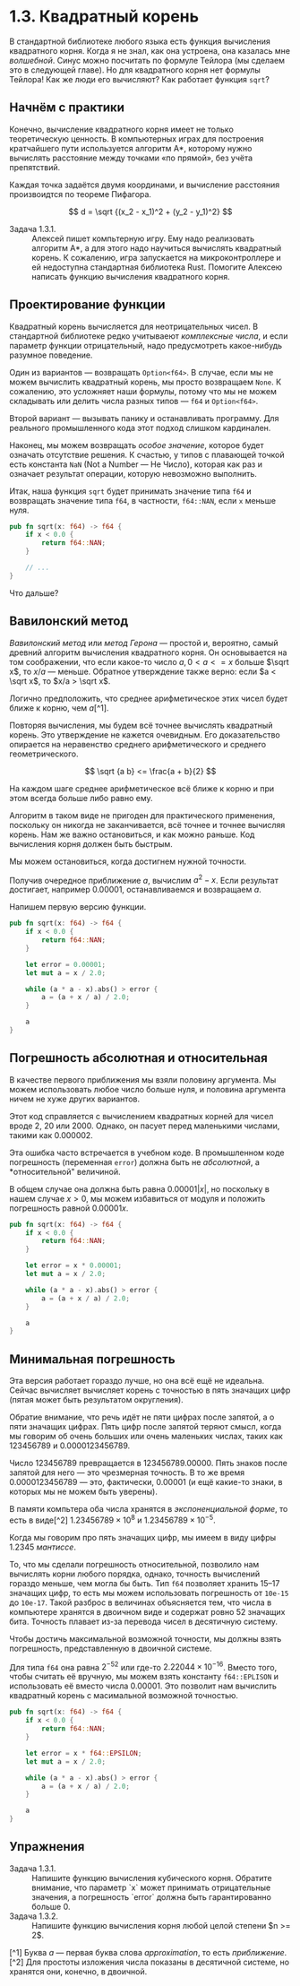 # 1.3. Квадратный корень

В стандартной библиотеке любого языка есть функция вычисления квадратного корня.
Когда я не знал, как она устроена, она казалась мне *волшебной*.
Синус можно посчитать по формуле Тейлора (мы сделаем это в следующей главе).
Но для квадратного корня нет формулы Тейлора!
Как же люди его вычисляют?
Как работает функция `sqrt`?

## Начнём с практики

Конечно, вычисление квадратного корня имеет не только теоретическую ценность.
В компьютерных играх для построения кратчайшего пути используется алгоритм А*, которому нужно вычислять расстояние между точками «по прямой», без учёта препятствий.

Каждая точка задаётся двумя координами, и вычисление расстояния произвоидтся по теореме Пифагора.

$$
d = \sqrt {(x_2 - x_1)^2 + (y_2 - y_1)^2}
$$

<dl>
  <dt>Задача 1.3.1.</dt>
  <dd>
  Алексей пишет компьтерную игру.
  Ему надо реализовать алгоритм А*, а для этого надо научиться вычислять квадратный корень.
  К сожалению, игра запускается на микроконтроллере и ей недоступна стандартная библиотека Rust.
  Помогите Алексею написать функцию вычисления квадратного корня.
  </dd>
</dl>

## Проектирование функции

Квадратный корень вычисляется для неотрицательных чисел.
В стандартной библиотеке редко учитываеют *комплексные числа*, и если параметр функции отрицательный, надо предусмотреть какое-нибудь разумное поведение.

Один из вариантов — возвращать `Option<f64>`. В случае, если мы не можем вычислить квадратный корень, мы просто возвращаем `None`. К сожалению, это усложняет наши формулы, потому что мы не можем складывать или делить числа разных типов — `f64` и `Option<f64>`.

Второй вариант — вызывать панику и останавливать программу. Для реального промышленного кода этот подход слишком кардинален.

Наконец, мы можем возвращать *особое значение*, которое будет означать отсутствие решения. К счастью, у типов с плавающей точкой есть константа `NaN` (Not a Number — Не Число), которая как раз и означает результат операции, которую невозможно выполнить.

Итак, наша функция `sqrt` будет принимать значение типа `f64` и возвращать значение типа `f64`, в частности, `f64::NAN`, если `x` меньше нуля.

```rust
pub fn sqrt(x: f64) -> f64 {
    if x < 0.0 {
        return f64::NAN;
    }

    // ...
}
```

Что дальше?

## Вавилонский метод

*Вавилонский метод* или *метод Герона* — простой и, вероятно, самый древний алгоритм вычисления квадратного корня.
Он основывается на том соображении, что если какое-то число $a, 0 < a <= x$ больше $\sqrt x$, то $x/a$ — меньше.
Обратное утверждение также верно: если $a < \sqrt x$, то $x/a > \sqrt x$.

Логично предположить, что среднее арифметическое этих чисел будет ближе к корню, чем $a$[^1].

Повторяя вычисления, мы будем всё точнее вычислять квадратный корень.
Это утверждение не кажется очевидным.
Его доказательство опирается на неравенство среднего арифметического и среднего геометрического.

$$
\sqrt {a b} <= \frac{a + b}{2}
$$

На каждом шаге среднее арифметическое всё ближе к корню и при этом всегда больше либо равно ему.

Алгоритм в таком виде не пригоден для практического применения, поскольку он никогда не заканчивается, всё точнее и точнее вычисляя корень.
Нам же важно остановиться, и как можно раньше.
Код вычисления корня должен быть быстрым.

Мы можем остановиться, когда достигнем нужной точности.

Получив очередное приближение $a$, вычислим $a^2 - x$.
Если результат достигает, например $0.00001$, останавливаемся и возвращаем $a$.

Напишем первую версию функции.

```rust
pub fn sqrt(x: f64) -> f64 {
    if x < 0.0 {
        return f64::NAN;
    }

    let error = 0.00001;
    let mut a = x / 2.0;

    while (a * a - x).abs() > error {
        a = (a + x / a) / 2.0;
    }

    a
}
```

## Погрешность абсолютная и относительная

В качестве первого приближения мы взяли половину аргумента.
Мы можем использовать любое число больше нуля, и половина аргумента ничем не хуже других вариантов.

Этот код справляется с вычислением квадратных корней для чисел вроде $2$, $20$ или $2000$.
Однако, он пасует перед маленькими числами, такими как $0.000002$.

Эта ошибка часто встречается в учебном коде.
В промышленном коде погрешность (переменная `error`) должна быть не *абсолютной*, а *относительной" величиной.

В общем случае она должна быть равна $0.00001 |x|$, но поскольку в нашем случае $x > 0$, мы можем избавиться от модуля и положить погрешность равной $0.00001 x$.

```rust
pub fn sqrt(x: f64) -> f64 {
    if x < 0.0 {
        return f64::NAN;
    }

    let error = x * 0.00001;
    let mut a = x / 2.0;

    while (a * a - x).abs() > error {
        a = (a + x / a) / 2.0;
    }

    a
}
```

## Минимальная погрешность

Эта версия работает гораздо лучше, но она всё ещё не идеальна.
Сейчас вычисляет вычисляет корень с точностью в пять значащих цифр (пятая может быть результатом округления).

Обратие внимание, что речь идёт не пяти цифрах после запятой, а о пяти значащих цифрах.
Пять цифр после запятой теряют смысл, когда мы говорим об очень больших или очень маленьких числах, таких как $123456789$ и $0.0000123456789$.

Число $123456789$ превращается в $123456789.00000$.
Пять знаков после запятой для него — это чрезмерная точность.
В то же время $0.0000123456789$ — это, фактически, $0.00001$ (и ещё какие-то знаки, в которых мы не можем быть уверены).

В памяти компьтера оба числа хранятся в *экспоненциальной форме*, то есть в виде[^2] $1.23456789\times 10^8$ и $1.23456789\times 10^{-5}$.

Когда мы говорим про пять значащих цифр, мы имеем в виду цифры $1.2345$ *мантиссе*.

То, что мы сделали погрешность относительной, позволило нам вычислять корни любого порядка, однако, точность вычислений гораздо меньше, чем могла бы быть.
Тип `f64` позволяет хранить 15–17 значащих цифр, то есть мы можем использовать погрешность от `10e-15` до `10e-17`.
Такой разброс в величинах объясняется тем, что числа в компьютере хранятся в двоичном виде и содержат ровно 52 значащих бита.
Точность плавает из-за перевода чисел в десятичную систему.

Чтобы достичь максимальной возможной точности, мы должны взять погрешность, представленную в двоичной системе.

Для типа `f64` она равна $2^{-52}$ или где-то $2.22044\times 10^{-16}$.
Вместо того, чтобы считать её вручную, мы можем взять константу `f64::EPLISON` и использовать её вместо числа $0.00001$.
Это позволит нам вычислить квадратный корень с масимальной возможной точностью.

```rust
pub fn sqrt(x: f64) -> f64 {
    if x < 0.0 {
        return f64::NAN;
    }

    let error = x * f64::EPSILON;
    let mut a = x / 2.0;

    while (a * a - x).abs() > error {
        a = (a + x / a) / 2.0;
    }

    a
}
```

## Упражнения

<dl>
  <dt>Задача 1.3.1.</dt>
  <dd>
  Напишите функцию вычисления кубического корня.
  Обратите внимание, что параметр `x` может принимать отрицательные значения, а погрешность `error` должна быть гарантированно больше 0.
  </dd>

  <dt>Задача 1.3.2.</dt>
  <dd>
  Напишите функцию вычисления корня любой целой степени $n >= 2$.
  </dd>
</dl>

[^1] Буква *a* — первая буква слова *approximation*, то есть *приближение*.
[^2] Для простоты изложения числа показаны в десятичной системе, но хранятся они, конечно, в двоичной.
